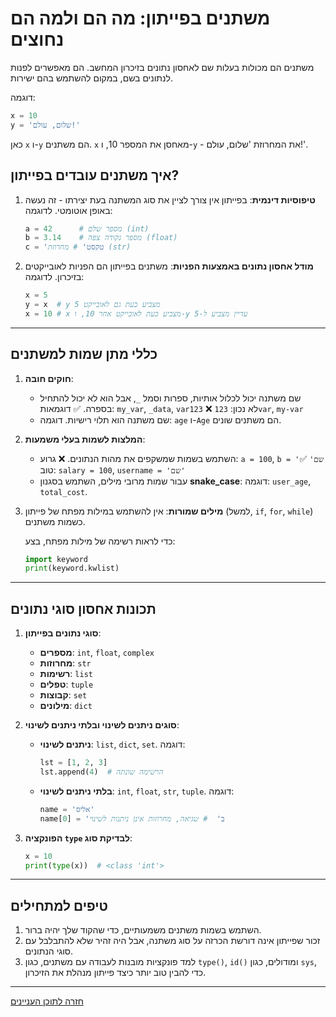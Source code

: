 # משתנים בפייתון: מה הם ולמה הם נחוצים

משתנים הם מכולות בעלות שם לאחסון נתונים בזיכרון המחשב. הם מאפשרים לפנות לנתונים בשם, במקום להשתמש בהם ישירות.

דוגמה:
```python
x = 10
y = 'שלום, עולם!'
```
כאן `x` ו-`y` הם משתנים. `x` מאחסן את המספר 10, ו-`y` - את המחרוזת 'שלום, עולם!'.

## איך משתנים עובדים בפייתון?

1. **טיפוסיות דינמית**:
   בפייתון אין צורך לציין את סוג המשתנה בעת יצירתו - זה נעשה באופן אוטומטי. לדוגמה:
   ```python
   a = 42      # מספר שלם (int)
   b = 3.14    # מספר נקודה צפה (float)
   c = 'טקסט' # מחרוזת (str)
   ```

2. **מודל אחסון נתונים באמצעות הפניות**:
   משתנים בפייתון הם הפניות לאובייקטים בזיכרון. לדוגמה:
   ```python
   x = 5
   y = x  # y מצביע כעת גם לאובייקט 5
   x = 10 # x מצביע כעת לאובייקט אחר 10, ו-y עדיין מצביע ל-5
   ```

---

## כללי מתן שמות למשתנים

1. **חוקים חובה**:
   - שם משתנה יכול לכלול אותיות, ספרות וסמל `_`, אבל הוא לא יכול להתחיל בספרה.
     ✅ דוגמאות: `my_var`, `_data`, `var123`
     ❌ לא נכון: `123var`, `my-var`
   - שם משתנה הוא תלוי רישיות.
     דוגמה: `age` ו-`Age` הם משתנים שונים.

2. **המלצות לשמות בעלי משמעות**:
   - השתמש בשמות שמשקפים את מהות הנתונים.
     ❌ גרוע: `a = 100`, `b = 'שם'`
     ✅ טוב: `salary = 100`, `username = 'שם'`
   - עבור שמות מרובי מילים, השתמש בסגנון **snake_case**:
     דוגמה: `user_age`, `total_cost`.

3. **מילים שמורות**:
   אין להשתמש במילות מפתח של פייתון (למשל, `if`, `for`, `while`) כשמות משתנים.

   כדי לראות רשימה של מילות מפתח, בצע:
   ```python
   import keyword
   print(keyword.kwlist)
   ```

---

## תכונות אחסון סוגי נתונים

1. **סוגי נתונים בפייתון**:
   - **מספרים**: `int`, `float`, `complex`
   - **מחרוזות**: `str`
   - **רשימות**: `list`
   - **טפלים**: `tuple`
   - **קבוצות**: `set`
   - **מילונים**: `dict`

2. **סוגים ניתנים לשינוי ובלתי ניתנים לשינוי**:
   - **ניתנים לשינוי**: `list`, `dict`, `set`.
     דוגמה:
     ```python
     lst = [1, 2, 3]
     lst.append(4)  # הרשימה שונתה
     ```
   - **בלתי ניתנים לשינוי**: `int`, `float`, `str`, `tuple`.
     דוגמה:
     ```python
     name = 'אליס'
     name[0] = 'ב'  # שגיאה, מחרוזות אינן ניתנות לשינוי
     ```

3. **הפונקציה `type` לבדיקת סוג**:
   ```python
   x = 10
   print(type(x))  # <class 'int'>
   ```

---

## טיפים למתחילים

1. השתמש בשמות משתנים משמעותיים, כדי שהקוד שלך יהיה ברור.
2. זכור שפייתון אינה דורשת הכרזה על סוג משתנה, אבל היה זהיר שלא להתבלבל עם סוגי הנתונים.
3. למד פונקציות מובנות לעבודה עם משתנים, כגון `type()`, `id()` ומודולים, כגון `sys`, כדי להבין טוב יותר כיצד פייתון מנהלת את הזיכרון.

---

  [חזרה לתוכן העניינים](https://github.com/hypo69/101_python_computer_games_ru/blob/master/cheet_sheets#readme)